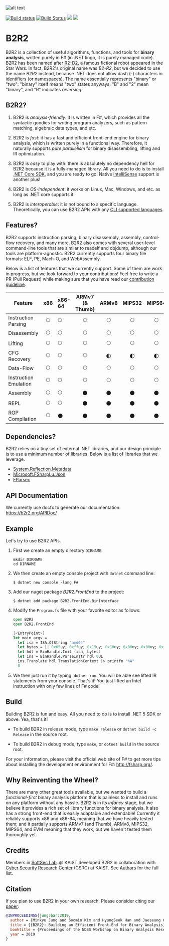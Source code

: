 ![alt text](https://b2r2.org//images/b2r2-2d.png)

[![Build status](https://ci.appveyor.com/api/projects/status/0c0tcxh813ev8w6i?svg=true)](https://ci.appveyor.com/project/sangkilc/b2r2)
[![Build Status](https://travis-ci.com/B2R2-org/B2R2.svg?branch=master)](https://travis-ci.com/B2R2-org/B2R2)
![](https://img.shields.io/github/license/B2R2-org/B2R2.svg?style=flat)
[![](https://img.shields.io/nuget/vpre/B2R2.FrontEnd.svg?style=flat)](https://www.nuget.org/packages/B2R2.FrontEnd)

B2R2
====

B2R2 is a collection of useful algorithms, functions, and tools for **binary
analysis**, written purely in F# (in .NET lingo, it is purely managed code).
B2R2 has been named after [R2-D2](https://en.wikipedia.org/wiki/R2-D2), a famous
fictional robot appeared in the Star Wars. In fact, B2R2's original name was
*B2-R2*, but we decided to use the name *B2R2* instead, because .NET does not
allow dash (-) characters in identifiers (or namespaces). The name essentially
represents "binary" or "two": "binary" itself means "two" states anyways. "B"
and "2" mean "binary", and "R" indicates *reversing*.

B2R2?
-----

1. B2R2 is *analysis-friendly*: it is written in F#, which provides all the
   syntactic goodies for writing program analyzers, such as pattern matching,
   algebraic data types, and etc.

1. B2R2 is *fast*: it has a fast and efficient front-end engine for binary
   analysis, which is written purely in a functional way. Therefore, it
   naturally supports *pure parallelism* for binary disassembling, lifting and
   IR optimization.

1. B2R2 is *easy* to play with: there is absolutely no dependency hell for B2R2
   because it is a fully-managed library.  All you need to do is to install
   [.NET Core SDK](https://dotnet.microsoft.com/download), and you are ready to
   go! Native
   [IntelliSense](https://docs.microsoft.com/en-us/visualstudio/ide/using-intellisense?view=vs-2017)
   support is another plus!

1. B2R2 is *OS-Independent*: it works on Linux, Mac, Windows, and etc. as long
   as .NET core supports it.

1. B2R2 is *interoperable*: it is not bound to a specific
   language. Theoretically, you can use B2R2 APIs with any [CLI supported
   languages](https://en.wikipedia.org/wiki/List_of_CLI_languages).

Features?
---------

B2R2 supports instruction parsing, binary disassembly, assembly, control-flow
recovery, and many more. B2R2 also comes with several user-level command-line
tools that are similar to readelf and objdump, although our tools are
platform-agnostic. B2R2 currently supports four binary file formats: ELF, PE,
Mach-O, and WebAssembly.

Below is a list of features that we currently support. Some of them are work in
progress, but we look forward to your contributions! Feel free to write a PR
(Pull Request) while making sure that you have read our [contribution
guideline](CONTRIBUTING.md).

| Feature               | x86         | x86-64      | ARMv7 (& Thumb) | ARMv8                | MIPS32               | MIPS64               | EVM         | TMS320C600  | AVR         | PPC        |
|-----------------------|:-----------:|:------------|:---------------:|:--------------------:|:--------------------:|:--------------------:|:-----------:|:-----------:|:-----------:|:----------:|
| Instruction Parsing   | :full_moon: | :full_moon: | :full_moon:     | :full_moon:          | :full_moon:          | :full_moon:          | :full_moon: | :full_moon: | :full_moon: | :new_moon: |
| Disassembly           | :full_moon: | :full_moon: | :full_moon:     | :full_moon:          | :full_moon:          | :full_moon:          | :full_moon: | :full_moon: | :full_moon: | :new_moon: |
| Lifting               | :full_moon: | :full_moon: | :full_moon:     | :full_moon:          | :full_moon:          | :full_moon:          | :full_moon: | :new_moon:  | :full_moon: | :new_moon: |
| CFG Recovery          | :full_moon: | :full_moon: | :full_moon:     | :first_quarter_moon: | :first_quarter_moon: | :first_quarter_moon: | :full_moon: | :new_moon:  | :new_moon:  | :new_moon: |
| Data-Flow             | :full_moon: | :full_moon: | :full_moon:     | :full_moon:          | :full_moon:          | :full_moon:          | :full_moon: | :new_moon:  | :new_moon:  | :new_moon: |
| Instruction Emulation | :full_moon: | :full_moon: | :full_moon:     | :full_moon:          | :full_moon:          | :full_moon:          | :new_moon:  | :new_moon:  | :new_moon:  | :new_moon: |
| Assembly              | :full_moon: | :full_moon: | :new_moon:      | :new_moon:           | :new_moon:           | :new_moon:           | :new_moon:  | :new_moon:  | :new_moon:  | :new_moon: |
| REPL                  | :full_moon: | :full_moon: | :new_moon:      | :new_moon:           | :new_moon:           | :new_moon:           | :new_moon:  | :new_moon:  | :new_moon:  | :new_moon: |
| ROP Compilation       | :full_moon: | :new_moon:  | :new_moon:      | :new_moon:           | :new_moon:           | :new_moon:           | :new_moon:  | :new_moon:  | :new_moon:  | :new_moon: |

Dependencies?
-------------

B2R2 relies on a tiny set of external .NET libraries, and our design principle
is to use a minimum number of libraries. Below is a list of libraries that we
leverage.

- [System.Reflection.Metadata](https://www.nuget.org/packages/System.Reflection.Metadata/)
- [Microsoft.FSharpLu.Json](https://www.nuget.org/packages/Microsoft.FSharpLu.Json/)
- [FParsec](https://www.nuget.org/packages/FParsec)

API Documentation
-----------------

We currently use docfx to generate our documentation: https://b2r2.org/APIDoc/

Example
-------

Let's try to use B2R2 APIs.

1. First we create an empty directory `DIRNAME`:

    ```
    mkdir DIRNAME
    cd DIRNAME
    ```

1. We then create an empty console project with `dotnet` command line:

    ```
    $ dotnet new console -lang F#
    ```

1. Add our nuget package *B2R2.FrontEnd* to the project:

    ```
    $ dotnet add package B2R2.FrontEnd.BinInterface
    ```

1. Modify the `Program.fs` file with your favorite editor as follows:

    ```fsharp
    open B2R2
    open B2R2.FrontEnd

    [<EntryPoint>]
    let main argv =
      let isa = ISA.OfString "amd64"
      let bytes = [| 0x65uy; 0xffuy; 0x15uy; 0x10uy; 0x00uy; 0x00uy; 0x00uy |]
      let hdl = BinHandle.Init (isa, bytes)
      let ins = BinHandle.ParseInstr hdl 0UL
      ins.Translate hdl.TranslationContext |> printfn "%A"
      0
    ```

1. We then just run it by typing: `dotnet run`. You will be able see lifted IR
   statements from your console. That's it! You just lifted an Intel instruction
   with only few lines of F# code!

Build
-----

Building B2R2 is fun and easy. All you need to do is to install .NET 5 SDK or
above. Yea, that's it!

- To build B2R2 in release mode, type ```make release``` or ```dotnet build -c
  Release``` in the source root.

- To build B2R2 in debug mode, type ```make```, or ```dotnet build``` in the
  source root.

For your information, please visit the official web site of F# to get more tips
about installing the development environment for F#: http://fsharp.org/.

Why Reinventing the Wheel?
--------------------------

There are many other great tools available, but we wanted to build a
*functional-first* binary analysis platform that is painless to install and runs
on any platform without any hassle. B2R2 is in its *infancy* stage, but we
believe it provides a rich set of library functions for binary analysis. It also
has a strong front-end that is easily adaptable and extendable! Currently it
reliably supports x86 and x86-64, meaning that we have heavily tested them; and
it partially supports ARMv7 (and Thumb), ARMv8, MIPS32, MIPS64, and EVM meaning
that they work, but we haven't tested them thoroughly yet.

Credits
-------

Members in [SoftSec Lab](https://softsec.kaist.ac.kr/). @ KAIST developed B2R2
in collaboration with [Cyber Security Research Center](http://csrc.kaist.ac.kr/)
(CSRC) at KAIST. See [Authors](AUTHORS.md) for the full list.

Citation
--------

If you plan to use B2R2 in your own research. Please consider citing our
[paper](https://softsec.kaist.ac.kr/~sangkilc/papers/jung-bar19.pdf):

```bibtex
@INPROCEEDINGS{jung:bar:2019,
  author = {Minkyu Jung and Soomin Kim and HyungSeok Han and Jaeseung Choi and Sang Kil Cha},
  title = {{B2R2}: Building an Efficient Front-End for Binary Analysis},
  booktitle = {Proceedings of the NDSS Workshop on Binary Analysis Research},
  year = 2019
}
```
